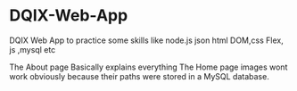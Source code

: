 # DQIX-Web-App
DQIX Web App to practice some skills like node.js json html DOM,css Flex, js ,mysql etc

The About page Basically explains everything
The Home page images wont work obviously because their paths were stored in a MySQL database.

